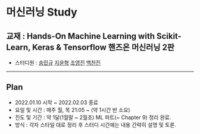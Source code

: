 # 머신러닝 Study

## 교재 : Hands-On Machine Learning with Scikit-Learn, Keras & Tensorflow 핸즈온 머신러닝 2판

- 스터디원 : [송민규][mk0715] [지윤혁][YUNHYEOKJI] [조영진][Yeongjin-Jo] [백찬진][Chanjinee]

[mk0715]: https://github.com/mk0715
[YUNHYEOKJI]: https://github.com/YUNHYEOKJI
[Yeongjin-Jo]: https://github.com/Yeongjin-Jo
[Chanjinee]: https://github.com/Chanjinee

-----------------------------------------------------------------------------------------

## Plan

- 2022.01.10 시작 ~ 2022.02.03 종료
- 요일 및 시간 : 매주 월, 목 21:05 ~ (약 1시간 반 소요)
- 진도 및 기간 : 약 1달(1월말 ~ 2월초) ML 파트(~ Chapter 9) 정리 완료.
- 방식 : 각자 스타일 대로 정리 후 스터디 시간에는 내용 간략히 설명 및 토론.
